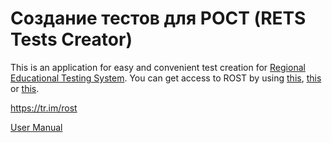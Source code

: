 # Создание тестов для РОСТ (RETS Tests Creator)
This is an application for easy and convenient test creation for 
[Regional Educational Testing System](http://www.ir-tech.ru/?products=rost).
You can get access to ROST by using [this](http://www.ir-tech.ru/?products=netschool), 
[this](http://www.ir-tech.ru/?products=ais-setevoj-gorod-obrazovanie) or 
[this](http://www.ir-tech.ru/?products=ais-setevoj-region-obrazovanie).

https://tr.im/rost

[User Manual](https://poct-b18fd.firebaseapp.com/docs.html)
